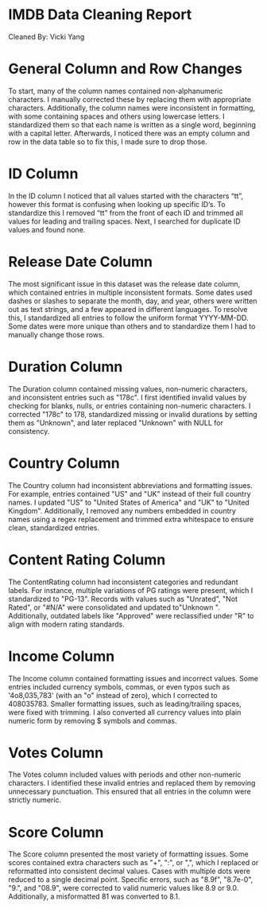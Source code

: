 # **IMDB Data Cleaning Report**

Cleaned By: Vicki Yang

# **General Column and Row Changes**

To start, many of the column names contained non-alphanumeric characters. I manually corrected these by replacing them with appropriate characters. Additionally, the column names were inconsistent in formatting, with some containing spaces and others using lowercase letters. I standardized them so that each name is written as a single word, beginning with a capital letter. Afterwards, I noticed there was an empty column and row in the data table so to fix this, I made sure to drop those.

# **ID Column**

In the ID column I noticed that all values started with the characters “tt”, however this format is confusing when looking up specific ID’s. To standardize this I removed “tt” from the front of each ID and trimmed all values for leading and trailing spaces. Next, I searched for duplicate ID values and found none.

# **Release Date Column**

The most significant issue in this dataset was the release date column, which contained entries in multiple inconsistent formats. Some dates used dashes or slashes to separate the month, day, and year, others were written out as text strings, and a few appeared in different languages. To resolve this, I standardized all entries to follow the uniform format YYYY-MM-DD. Some dates were more unique than others and to standardize them I had to manually change those rows.

# 

# **Duration Column**

The Duration column contained missing values, non-numeric characters, and inconsistent entries such as "178c". I first identified invalid values by checking for blanks, nulls, or entries containing non-numeric characters. I corrected "178c" to 178, standardized missing or invalid durations by setting them as "Unknown", and later replaced "Unknown" with NULL for consistency.

# **Country Column**

The Country column had inconsistent abbreviations and formatting issues. For example, entries contained "US" and "UK" instead of their full country names. I updated "US" to "United States of America" and "UK" to "United Kingdom". Additionally, I removed any numbers embedded in country names using a regex replacement and trimmed extra whitespace to ensure clean, standardized entries.

# **Content Rating Column**

The ContentRating column had inconsistent categories and redundant labels. For instance, multiple variations of PG ratings were present, which I standardized to "PG-13". Records with values such as "Unrated", "Not Rated", or "\#N/A" were consolidated and updated to"Unknown ". Additionally, outdated labels like "Approved" were reclassified under "R" to align with modern rating standards.

# **Income Column**

The Income column contained formatting issues and incorrect values. Some entries included currency symbols, commas, or even typos such as '4o8,035,783' (with an "o" instead of zero), which I corrected to 408035783\. Smaller formatting issues, such as leading/trailing spaces, were fixed with trimming. I also converted all currency values into plain numeric form by removing $ symbols and commas.

# **Votes Column**

The Votes column included values with periods and other non-numeric characters. I identified these invalid entries and replaced them by removing unnecessary punctuation. This ensured that all entries in the column were strictly numeric.

# **Score Column**

The Score column presented the most variety of formatting issues. Some scores contained extra characters such as "+", ":", or ",", which I replaced or reformatted into consistent decimal values. Cases with multiple dots were reduced to a single decimal point. Specific errors, such as "8.9f", "8.7e-0", "9.", and "08.9", were corrected to valid numeric values like 8.9 or 9.0. Additionally, a misformatted 81 was converted to 8.1.